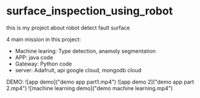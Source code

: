 # surface_inspection_using_robot
this is my project about robot detect fault surface

4 main mission in this project:
- Machine learing: Type detection, anamoly segmentation
- APP: java code
- Gateway: Python code
- server: Adafruit, api google cloud, mongodb cloud

DEMO:
![app demo]("demo app part1.mp4")
![app demo 2]("demo app part 2.mp4")
![machine learning demo]("demo machine learning.mp4")

